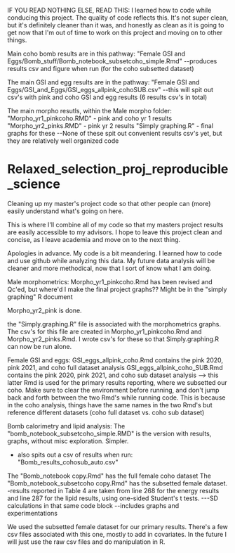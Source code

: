 IF YOU READ NOTHING ELSE, READ THIS:
I learned how to code while conducing this project. The quality of code reflects this. It's not super clean, but it's definitely cleaner than it was, and honestly as clean as it is going to get now that I'm out of time to work on this project and moving on to other things.

Main coho bomb results are in this pathway:  "Female GSI and Eggs/Bomb_stuff/Bomb_notebook_subsetcoho_simple.Rmd"
--produces results csv and figure when run (for the coho subsetted dataset)

The main GSI and egg results are in the pathway: 
"Female GSI and Eggs/GSI_and_Eggs/GSI_eggs_allpink_cohoSUB.csv"
--this will spit out csv's with pink and coho GSI and egg results (6 results csv's in total)

The main morpho resutls, within the Male morpho folder:
"Morpho_yr1_pinkcoho.RMD" - pink and coho yr 1 results
"Morpho_yr2_pinks.RMD" - pink yr 2 results
"Simply graphing.R" - final graphs for these
--None of these spit out convenient results csv's yet, but they are relatively well organized code







# Relaxed_selection_proj_reproducible_science
Cleaning up my master's project code so that other people can (more) easily understand what's going on here.

This is where I'll combine all of my code so that my masters project results are easily accessible to my advisors. I hope to leave this project clean and concise, as I leave academia and move on to the next thing.

Apologies in advance. My code is a bit meandering. I learned how to code and use github while analyzing this data. My future data analysis will be cleaner and more methodical, now that I sort of know what I am doing.




Male morphometrics:
Morpho_yr1_pinkcoho.Rmd has been revised and Qc'ed, but where'd I make the final project graphs?? Might be in the "simply graphing" R document

Morpho_yr2_pink is done.

the "Simply.graphing.R" file is associated with the morphometrics graphs. The csv's for this file are created in Morpho_yr1_pinkcoho.Rmd and Morpho_yr2_pinks.Rmd. I wrote csv's for these so that Simply.graphing.R can now be run alone.


Female GSI and eggs:
GSI_eggs_allpink_coho.Rmd contains the pink 2020, pink 2021, and coho full dataset analysis
GSI_eggs_allpink_coho_SUB.Rmd contains the pink 2020, pink 2021, and coho sub dataset analysis
--> this latter Rmd is used for the primary results reporting, where we subsetted our coho. Make sure to clear the environment before running, and don't jump back and forth between the two Rmd's while running code. This is because in the coho analysis, things have the same names in the two Rmd's but reference different datasets (coho full dataset vs. coho sub dataset)


Bomb calorimetry and lipid analysis:
The "bomb_notebook_subsetcoho_simple.RMD" is the version with results, graphs, without misc exploration. Simpler.
- also spits out a csv of results when run: "Bomb_results_cohosub_auto.csv"

The "Bomb_notebook copy.Rmd" has the full female coho dataset
The "Bomb_notebook_subsetcoho copy.Rmd" has the subsetted female dataset.
-results reported in Table 4 are taken from line 268 for the energy results and line 287 for the lipid results, using one-sided Student's t tests.
---SD calculations in that same code block
--includes graphs and experimentations

We used the subsetted female dataset for our primary results.
There's a few csv files associated with this one, mostly to add in covariates. In the future I will just use the raw csv files and do manipulation in R. 



